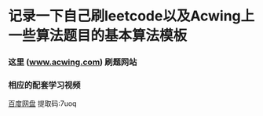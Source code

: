 # 记录一下自己刷leetcode以及Acwing上一些算法题目的基本算法模板


### 这里 (www.acwing.com) 刷题网站

### 相应的配套学习视频

[百度网盘](https://pan.baidu.com/s/1e5W4U6cglu9pry345KT52Q) 提取码:7uoq


